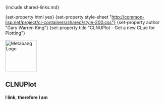 {include shared-links.md}

{set-property html yes}
{set-property style-sheet "http://common-lisp.net/project/cl-containers/shared/style-200.css"}
{set-property author "Gary Warren King"}
{set-property title "CLNUPlot - Get a new CLue for Plotting"}

[devel-list]: http://common-lisp.net/cgi-bin/mailman/listinfo/clnuplot-devel
[cliki-home]: http://www.cliki.net//clnuplot
[tarball]: http://common-lisp.net/project/clnuplot/clnuplot.tar.gz 

<div id="header">
	<span class="logo"><a href="http://www.metabang.com/" title="metabang.com"><img src="http://common-lisp.net/project/cl-containers/shared/metabang-2.png" title="metabang.com" width="100" alt="Metabang Logo" /></a></span>

## CLNUPlot

#### I link, therefore I am

</div>
